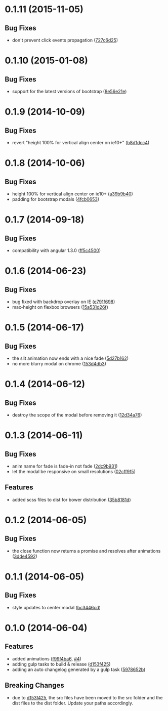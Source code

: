 <a name="0.1.11"></a>
# 0.1.11 (2015-11-05)


## Bug Fixes

- don't prevent click events propagation
 ([727c6d25](https://github.com/ocombe/ocModal/commit/727c6d25811f4c2e8607b3909259abc2af585e8d))


<a name="0.1.10"></a>
# 0.1.10 (2015-01-08)


## Bug Fixes

- support for the latest versions of bootstrap
 ([8e56e21e](https://github.com/ocombe/ocModal/commit/8e56e21e29a9b2dcb58109eff3eb30fc23691866))


<a name="0.1.9"></a>
# 0.1.9 (2014-10-09)


## Bug Fixes

- revert "height 100% for vertical align center on ie10+"
 ([b8d1dcc4](https://github.com/ocombe/ocModal/commit/b8d1dcc4a22c7516740080b49838c6317806e71e))


<a name="0.1.8"></a>
# 0.1.8 (2014-10-06)


## Bug Fixes

- height 100% for vertical align center on ie10+
 ([a39b9b40](https://github.com/ocombe/ocModal/commit/a39b9b40cf61e4a852e1987a731953044563cd99))
- padding for bootstrap modals
 ([4fcb0653](https://github.com/ocombe/ocModal/commit/4fcb0653dba0a4113d719bc4c9daef4d13758409))


<a name="0.1.7"></a>
# 0.1.7 (2014-09-18)


## Bug Fixes

- compatibility with angular 1.3.0
 ([ff5c4500](https://github.com/ocombe/ocModal/commit/ff5c45009ad0b5b67b3daf826c128831c54f39fe))


<a name="0.1.6"></a>
# 0.1.6 (2014-06-23)


## Bug Fixes

- bug fixed with backdrop overlay on IE
 ([e791f698](https://github.com/ocombe/ocModal/commit/e791f698781ed6b58d7a2053a8254dceaccd4714))
- max-height on flexbox browsers
 ([15a531d26f](https://github.com/ocombe/ocModal/commit/15a531d26ffcac51b5367e3a8e920b03791b9ec7))


<a name="0.1.5"></a>
# 0.1.5 (2014-06-17)


## Bug Fixes

- the slit animation now ends with a nice fade
 ([5d27b162](https://github.com/ocombe/ocModal/commit/5d27b1623cc770d6dc6b18ba0f7e66c41d646989))
- no more blurry modal on chrome
 ([153d4db3](https://github.com/ocombe/ocModal/commit/153d4db3a35c03ed2237a6d832f251903b6954a5))


<a name="0.1.4"></a>
# 0.1.4 (2014-06-12)


## Bug Fixes

- destroy the scope of the modal before removing it
 ([12d34a76](https://github.com/ocombe/ocModal/commit/12d34a76134531a6ec5bbf4b8e04392edb6cf84b))


<a name="0.1.3"></a>
# 0.1.3 (2014-06-11)


## Bug Fixes

- anim name for fade is fade-in not fade
 ([2dc9b931](https://github.com/ocombe/ocModal/commit/2dc9b93119356bad0f19b037e7ec9233fd505c5a))
- let the modal be responsive on small resolutions
 ([02cff9f5](https://github.com/ocombe/ocModal/commit/02cff9f54d94aecb165f8a469847bd7e759dc57a))


## Features

- added scss files to dist for bower distribution
 ([35b8181d](https://github.com/ocombe/ocModal/commit/35b8181d042e1562de9d6ca2568451c4191d83e0))


<a name="0.1.2"></a>
# 0.1.2 (2014-06-05)


## Bug Fixes

- the close function now returns a promise and resolves after animations
 ([3dde4592](https://github.com/ocombe/ocModal/commit/3dde4592bace1b836b2aa4dde8e3ee9a201e31f0))


<a name="0.1.1"></a>
# 0.1.1 (2014-06-05)


## Bug Fixes

- style updates to center modal
 ([bc3446cd](https://github.com/ocombe/ocModal/commit/bc3446cdac3e9f1bf32705814a189b6755b42da2))


<a name="0.1.0"></a>
# 0.1.0 (2014-06-04)


## Features

- added animations
 ([f99f4ba6](https://github.com/ocombe/ocModal/commit/f99f4ba66f808e3760ea67120792a5af6eace63d),
 [#4](https://github.com/ocombe/ocModal/issues/4))
- adding gulp tasks to build & release
 ([d153f425](https://github.com/ocombe/ocModal/commit/d153f425f0e375d9cd8a39ffbf93047c326eb2b0))
- adding an auto changelog generated by a gulp task
 ([5978652b](https://github.com/ocombe/ocModal/commit/5978652b883f14255ac63a0c1bda0af32a747bca))


## Breaking Changes

- due to [d153f425](https://github.com/ocombe/ocModal/commit/d153f425f0e375d9cd8a39ffbf93047c326eb2b0),
  the src files have been moved to the src folder and the dist files to the dist folder. Update your paths accordingly.

